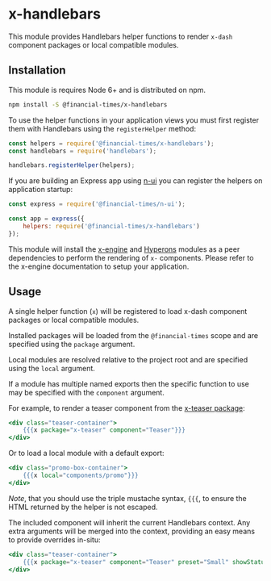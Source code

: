 # x-handlebars

This module provides Handlebars helper functions to render `x-dash` component packages or local compatible modules.

## Installation

This module is requires Node 6+ and is distributed on npm.

```bash
npm install -S @financial-times/x-handlebars
```

To use the helper functions in your application views you must first register them with Handlebars using the `registerHelper` method:

```js
const helpers = require('@financial-times/x-handlebars');
const handlebars = require('handlebars');

handlebars.registerHelper(helpers);
```

If you are building an Express app using [n-ui][n-ui] you can register the helpers on application startup:

```js
const express = require('@financial-times/n-ui');

const app = express({
	helpers: require('@financial-times/x-handlebars')
});
```

This module will install the [x-engine][x-engine] and [Hyperons][hyperons] modules as a peer dependencies to perform the rendering of `x-` components. Please refer to the x-engine documentation to setup your application.

[n-ui]: https://github.com/Financial-Times/n-ui/
[x-engine]: https://github.com/Financial-Times/x-dash/tree/master/packages/x-engine
[hyperons]: https://github.com/i-like-robots/hyperons

## Usage

A single helper function (`x`) will be registered to load x-dash component packages or local compatible modules.

Installed packages will be loaded from the `@financial-times` scope and are specified using the `package` argument.

Local modules are resolved relative to the project root and are specified using the `local` argument.

If a module has multiple named exports then the specific function to use may be specified with the `component` argument.

For example, to render a teaser component from the [x-teaser package][teaser]:

```handlebars
<div class="teaser-container">
	{{{x package="x-teaser" component="Teaser"}}}
</div>
```

Or to load a local module with a default export:

```handlebars
<div class="promo-box-container">
	{{{x local="components/promo"}}}
</div>
```

_Note_, that you should use the triple mustache syntax, `{{{`, to ensure the HTML returned by the helper is not escaped.

The included component will inherit the current Handlebars context. Any extra arguments will be merged into the context, providing an easy means to provide overrides in-situ:

```handlebars
<div class="teaser-container">
	{{{x package="x-teaser" component="Teaser" preset="Small" showStatus=false}}}
</div>
```

[teaser]: /components/x-teaser/readme.md
